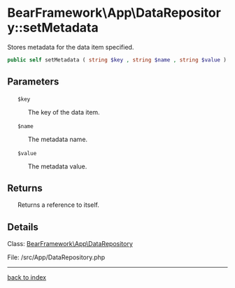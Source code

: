 # BearFramework\App\DataRepository::setMetadata

Stores metadata for the data item specified.

```php
public self setMetadata ( string $key , string $name , string $value )
```

## Parameters

&nbsp;&nbsp;&nbsp;&nbsp;&nbsp;&nbsp;`$key`

&nbsp;&nbsp;&nbsp;&nbsp;&nbsp;&nbsp;&nbsp;&nbsp;&nbsp;&nbsp;&nbsp;&nbsp;The key of the data item.

&nbsp;&nbsp;&nbsp;&nbsp;&nbsp;&nbsp;`$name`

&nbsp;&nbsp;&nbsp;&nbsp;&nbsp;&nbsp;&nbsp;&nbsp;&nbsp;&nbsp;&nbsp;&nbsp;The metadata name.

&nbsp;&nbsp;&nbsp;&nbsp;&nbsp;&nbsp;`$value`

&nbsp;&nbsp;&nbsp;&nbsp;&nbsp;&nbsp;&nbsp;&nbsp;&nbsp;&nbsp;&nbsp;&nbsp;The metadata value.

## Returns

&nbsp;&nbsp;&nbsp;&nbsp;&nbsp;&nbsp;Returns a reference to itself.

## Details

Class: [BearFramework\App\DataRepository](bearframework.app.datarepository.class.md)

File: /src/App/DataRepository.php

---

[back to index](index.md)

